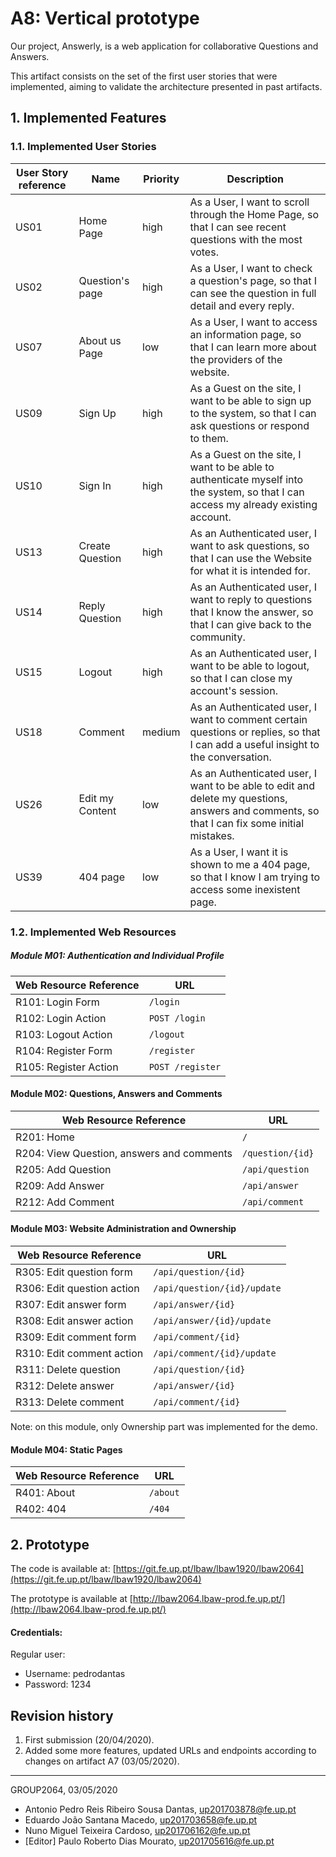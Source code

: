 # A8: Vertical prototype

Our project, Answerly, is a web application for collaborative Questions and Answers.

This artifact consists on the set of the first user stories that were implemented, aiming to validate the architecture presented in past artifacts.

## 1. Implemented Features

### 1.1. Implemented User Stories

| User Story reference | Name                   | Priority                   | Description                   |
| -------------------- | ---------------------- | -------------------------- | ----------------------------- |
| US01       | Home Page        | high     |  As a User, I want to scroll through the Home Page, so that I can see recent questions with the most votes. |
| US02       | Question's page | high     |  As a User, I want to check a question's page, so that I can see the question in full detail and every reply.        |
| US07      | About us Page     | low      |  As a User, I want to access an information page, so that I can learn more about the providers of the website.         |
| US09       | Sign Up               | high     | As a Guest on the site, I want to be able to sign up to the system, so that I can ask questions or respond to them. |
| US10       | Sign In               | high     | As a Guest on the site, I want to be able to authenticate myself into the system, so that I can access my already existing account.  |
| US13       | Create Question                      | high     |  As an Authenticated user, I want to ask questions, so that I can use the Website for what it is intended for.  |                                         
| US14       | Reply Question                    | high     |  As an Authenticated user, I want to reply to questions that I know the answer, so that I can give back to the community.                              |
| US15       | Logout                   | high     |  As an Authenticated user, I want to be able to logout, so that I can close my account's session.   |
| US18       | Comment                  | medium   |  As an Authenticated user, I want to comment certain questions or replies, so that I can add a useful insight to the conversation.    |
| US26       | Edit my Content          | low      |  As an Authenticated user, I want to be able to edit and delete my questions, answers and comments, so that I can fix some initial mistakes. |    
| US39       | 404 page          | low      |  As a User, I want it is shown to me a 404 page, so that I know I am trying to access some inexistent page. |    


### 1.2. Implemented Web Resources

##### Module M01: Authentication and Individual Profile  

| Web Resource Reference | URL                            |
| ---------------------- | ------------------------------ |
| R101: Login Form | ```/login``` |
| R102: Login Action | ```POST /login``` |
| R103: Logout Action | ```/logout``` |
| R104: Register Form | ```/register``` |
| R105: Register Action | ```POST /register``` |

#### Module M02: Questions, Answers and Comments

| Web Resource Reference | URL                            |
| ---------------------- | ------------------------------ |
| R201: Home | ```/``` |
| R204: View Question, answers and comments | ```/question/{id}``` |
| R205: Add Question | ```/api/question``` |
| R209: Add Answer | ```/api/answer``` |
| R212: Add Comment | ```/api/comment``` |

#### Module M03: Website Administration and Ownership

| Web Resource Reference | URL                            |
| ---------------------- | ------------------------------ |
| R305: Edit question form | ```/api/question/{id}``` |
| R306: Edit question action | ```/api/question/{id}/update``` |
| R307: Edit answer form | ```/api/answer/{id}``` |
| R308: Edit answer action | ```/api/answer/{id}/update``` |
| R309: Edit comment form | ```/api/comment/{id}``` |
| R310: Edit comment action | ```/api/comment/{id}/update``` |
| R311: Delete question | ```/api/question/{id}``` |
| R312: Delete answer | ```/api/answer/{id}``` |
| R313: Delete comment | ```/api/comment/{id}``` |

Note: on this module, only Ownership part was implemented for the demo.

#### Module M04: Static Pages

| Web Resource Reference | URL                            |
| ---------------------- | ------------------------------ |
| R401: About | ```/about``` |
| R402: 404 | ```/404``` |

## 2. Prototype

The code is available at: [https://git.fe.up.pt/lbaw/lbaw1920/lbaw2064](https://git.fe.up.pt/lbaw/lbaw1920/lbaw2064)

The prototype is available at [http://lbaw2064.lbaw-prod.fe.up.pt/](http://lbaw2064.lbaw-prod.fe.up.pt/)


#### Credentials:
Regular user:

* Username: pedrodantas
* Password: 1234

## Revision history
1. First submission (20/04/2020).
2. Added some more features, updated URLs and endpoints according to changes on artifact A7 (03/05/2020).

------

GROUP2064, 03/05/2020
- Antonio Pedro Reis Ribeiro Sousa Dantas, up201703878@fe.up.pt
- Eduardo João Santana Macedo, up201703658@fe.up.pt
- Nuno Miguel Teixeira Cardoso, up201706162@fe.up.pt
- [Editor] Paulo Roberto Dias Mourato, up201705616@fe.up.pt